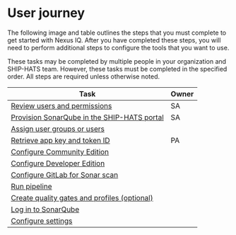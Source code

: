 # User journey

The following image and table outlines the steps that you must complete to get started with Nexus IQ. After you have completed these steps, you will need to perform additional steps to configure the tools that you want to use.

These tasks may be completed by multiple people in your organization and SHIP-HATS team. However, these tasks must be completed in the specified order. All steps are required unless otherwise noted. 

<!--![User Journey](./images/user-journey-sonarqube.png)-->


|Task|Owner|
|---|---|
|[Review users and permissions](sonarqube/sonarqube-users-and-permissions)|SA|
|[Provision SonarQube in the SHIP-HATS portal](sonarqube/sonarqube-provision)|SA|
[Assign user groups or users](sonarqube/sonarqube-add)|
[Retrieve app key and token ID](sonarqube/sonarqube-retrieve)|PA
[Configure Community Edition](sonarqube/sonarqube-set-up-community-edition)|
[Configure Developer Edition](sonarqube/sonarqube-set-up-developer-edition)|
[Configure GitLab for Sonar scan](sonarqube/sonarqube-configure-gitlab)|
[Run pipeline](sonarqube/sonarqube-run-pipeline)|
[Create quality gates and profiles (optional)](sonarqube/sonarqube-quality-gates-and-profiles)|  
[Log in to SonarQube](sonarqube/sonarqube-log-in)|  
[Configure settings](sonarqube/sonarqube-configure-settings)|